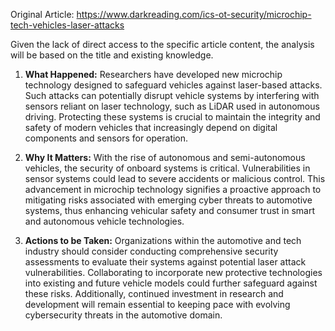 Original Article: https://www.darkreading.com/ics-ot-security/microchip-tech-vehicles-laser-attacks

Given the lack of direct access to the specific article content, the analysis will be based on the title and existing knowledge.

1) **What Happened:** Researchers have developed new microchip technology designed to safeguard vehicles against laser-based attacks. Such attacks can potentially disrupt vehicle systems by interfering with sensors reliant on laser technology, such as LiDAR used in autonomous driving. Protecting these systems is crucial to maintain the integrity and safety of modern vehicles that increasingly depend on digital components and sensors for operation.

2) **Why It Matters:** With the rise of autonomous and semi-autonomous vehicles, the security of onboard systems is critical. Vulnerabilities in sensor systems could lead to severe accidents or malicious control. This advancement in microchip technology signifies a proactive approach to mitigating risks associated with emerging cyber threats to automotive systems, thus enhancing vehicular safety and consumer trust in smart and autonomous vehicle technologies.

3) **Actions to be Taken:** Organizations within the automotive and tech industry should consider conducting comprehensive security assessments to evaluate their systems against potential laser attack vulnerabilities. Collaborating to incorporate new protective technologies into existing and future vehicle models could further safeguard against these risks. Additionally, continued investment in research and development will remain essential to keeping pace with evolving cybersecurity threats in the automotive domain.